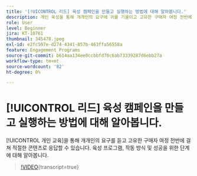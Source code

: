 ```yaml
---
title: '[!UICONTROL 리드] 육성 캠페인을 만들고 실행하는 방법에 대해 알아봅니다.'
description: 개인 육성을 통해 개개인의 요구에 귀를 기울이고 고유한 구매자 여정 전반에 걸쳐 관련 콘텐츠를 사용하여 대응할 수 있습니다. 육성 프로그램, 작동 방식 및 성공을 위한 단계에 대해 알아봅니다.
role: User
level: Beginner
jira: KT-10761
thumbnail: 345478.jpeg
exl-id: e2fc507e-d274-4341-857b-463ffa56558a
feature: Engagement Programs
source-git-commit: b614aa134ee0ccbbfd70c6ab73339287d6ebb27a
workflow-type: tm+mt
source-wordcount: '82'
ht-degree: 0%

---
```


# [!UICONTROL 리드] 육성 캠페인을 만들고 실행하는 방법에 대해 알아봅니다.

[!UICONTROL 개인 교육]을 통해 개개인의 요구를 듣고 고유한 구매자 여정 전반에 걸쳐 적절한 콘텐츠로 응답할 수 있습니다. 육성 프로그램, 작동 방식 및 성공을 위한 단계에 대해 알아봅니다.

>[!VIDEO](https://video.tv.adobe.com/v/3411654/?quality=12&learn=on&captions=kor){transcript=true}

